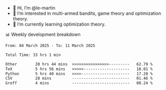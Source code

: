 - 👋 Hi, I’m @le-martin
- 👀 I’m interested in multi-armed bandits, game theory and optimization theory.
- 🌱 I’m currently learning optimization theory.
<!---- 💞️ I’m looking to collaborate on ...
- 📫 How to reach me ...-->

<!---
Tutorial for using WakaTime stats in GitHub profile: https://github.com/athul/waka-readme
-->

📊 Weekly development breakdown
<!--START_SECTION:waka-->

```txt
From: 04 March 2025 - To: 11 March 2025

Total Time: 33 hrs 1 min

Other        20 hrs 44 mins  >>>>>>>>>>>>>>>>---------   62.79 %
TeX          5 hrs 56 mins   >>>>>--------------------   18.01 %
Python       5 hrs 40 mins   >>>>---------------------   17.20 %
CSV          28 mins         -------------------------   01.46 %
Groff        4 mins          -------------------------   00.24 %
```

<!--END_SECTION:waka-->

<!---
le-martin/le-martin is a ✨ special ✨ repository because its `README.md` (this file) appears on your GitHub profile.
You can click the Preview link to take a look at your changes.
--->
